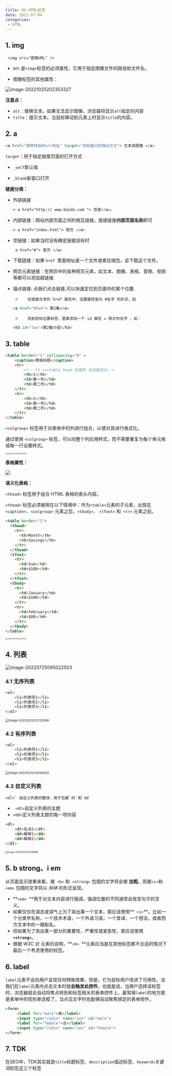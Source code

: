 ```yaml
---
title: 04 HTML标签
date: 2021-07-04
categories: 
 - HTML
---
```


## 1. img

```
 <img src="图像URL" />
```

-  src 是`<img>`标签的必须属性，它用于指定图像文件的路径和文件名。

-  图像标签的其他属性：

![image-20221025202353327](https://could-img.oss-cn-hangzhou.aliyuncs.com/202210301443066.png)

**注意点：**

- `alt`：替换文本。如果无法显示图像，浏览器将显示`alt`指定的内容
- `title`：提示文本。当鼠标移动到元素上时显示`title`的内容。

## 2. a 

```html
<a href="跳转目标的url地址" target="目标窗口的弹出方式"> 文本或图像 </a>
```

`target`：用于指定链接页面的打开方式

- `_self`默认值 

- `_blank`新窗口打开

**链接分类：**

- 外部链接

  ```html
  < a href="http:// www.baidu.com "> 百度</a>。
  ```

- 内部链接：网站内部页面之间的相互链接。直接链接**内部页面名称**即可

  ```html
  < a href="index.html"> 首页 </a>
  ```

- 空链接：如果当时没有确定链接目标时

  ```html
   a href="#"> 首页 </a>
  ```

- 下载链接：如果 `href `里面地址是一个文件或者压缩包，会下载这个文件。

- 网页元素链接：在网页中的各种网页元素，如文本、图像、表格、音频、视频等都可以添加超链接.

- 锚点链接:  点我们点击链接,可以快速定位到页面中的某个位置. 

  +        在链接文本的 href 属性中，设置属性值为 #名字 的形式，如

  ```html
  <a href="#two"> 第2集</a> 
  ```

  +        找到目标位置标签，里面添加一个 id 属性 = 刚才的名字 ，如：

  ```html
  <h3 id="two">第2集介绍</h3>
  ```

## 3. table

```html
<table border="1" cellspacing="0" >
    <caption>表格标题</caption>
    <tr>
        <!-- th ---table head 的缩写 会加粗显示-->
        <th>1</th>
        <td>第一列</td>
        <td>第二列</td>
    </tr>
    <tr>
        <th>2</th>
        <td>第一列</td>
        <td>第二列</td>
    </tr>
</table>
```

`<colgroup>` 标签用于对表格中的列进行组合，以便对其进行格式化。

通过使用 `<colgroup>` 标签，可以向整个列应用样式，而不需要重复为每个单元格或每一行设置样式。

<img src="https://could-img.oss-cn-hangzhou.aliyuncs.com/202210252058509.png" alt="image-20221025205845087" style="zoom: 33%;" />

**表格属性：**

![](https://could-img.oss-cn-hangzhou.aliyuncs.com/202210252055823.png)

**语义化表格：**

`<thead>` 标签用于组合 HTML 表格的表头内容。

`<thead>` 标签必须被用在以下情境中：作为` <table> `元素的子元素，出现在 `<caption>`、`<colgroup>` 元素之后，`<tbody>`、 `<tfoot>` 和` <tr>` 元素之前。

```html
<table border="1">
  <thead>
    <tr>
      <th>Month</th>
      <th>Savings</th>
    </tr>
  </thead>
  <tfoot>
    <tr>
      <td>Sum</td>
      <td>$180</td>
    </tr>
  </tfoot>
  <tbody>
    <tr>
      <td>January</td>
      <td>$100</td>
    </tr>
    <tr>
      <td>February</td>
      <td>$80</td>
    </tr>
  </tbody>
</table>
```

<img src="C:/Users/%E5%BC%A0996/AppData/Roaming/Typora/typora-user-images/image-20221025212130231.png" alt="image-20221025212130231" style="zoom:33%;" />

## 4. 列表

![image-20220725095022503](https://could-img.oss-cn-hangzhou.aliyuncs.com/202210252132352.png)

### 4.1 无序列表

```html
<ul>
    <li>列表项1</li>
    <li>列表项2</li>
    <li>列表项3</li>
</ul>
```

<img src="C:/Users/%E5%BC%A0996/AppData/Roaming/Typora/typora-user-images/image-20221025212723398.png" alt="image-20221025212723398" style="zoom:67%;" />

### 4.2 有序列表

```html
<ol>
    <li>列表项1</li>
    <li>列表项2</li>
    <li>列表项3</li>
</ol>
```



<img src="https://could-img.oss-cn-hangzhou.aliyuncs.com/202210252126786.png" alt="image-20221025212648320" style="zoom: 67%;" />

### 4.3 自定义列表

```
<dl>` 自定义列表的整体，用于包裹`dt`和`dd
```

- ` <dt>`自定义列表的主题
- `<dd>`定义列表主题的每一项内容

```html
<dl>
    <dt>名词1</dt>
    <dd>解释1</dd>
    <dd>解释2</dd>
</dl>
```

<img src="C:/Users/%E5%BC%A0996/AppData/Roaming/Typora/typora-user-images/image-20221025213030998.png" alt="image-20221025213030998" style="zoom:50%;" />

## 5. b strong、i em

从页面显示效果来看，被` <b>` 和` <strong>` 包围的文字将会被 **加粗**，而被` <i> `和` <em>` 包围的文字将以 *斜体* 的形式呈现。

- **`<em> `**用于对文本内容进行强调，强调位置的不同通常会改变句子的含义。
- 如果仅仅在语态或语气上为了突出某一个文本，那应该使用**` <i>`**。比如一个分类学名称，一个技术术语，一个外语习语，一个音译，一个想法，或者西方文本中的一艘船名。
- 但如果为了突出某一部分的重要性、严重性或紧急性，那应该使用 **`<strong>`**。
- 根据 W3C 对 元素的说明，**`<b> `**元素应当是在其他标签都不合适的情况下最后一个考虑使用的标签。

## 6. label

`label`元素不会向用户呈现任何特殊效果，但是，它为鼠标用户改进了可用性，当我们在`label`元素内点击文本时就**会触发此控件**。也就是说，当用户选择该标签时，浏览器就会自动将焦点转到和标签相关的表单控件上。最常用`label`的地方就是表单中的性别单选框了，当点击文字时也能够自动聚焦绑定的表单控件。

```html
<form>
     <label for="male">男</label>
     <input type="radio" name="sex" id="male">
     <label for="female">女</label>
     <input type="radio" name="sex" id="female">
</form>
```
## 7. TDK

在SEO中，TDK其实就是`title`标题标签、`description`描述标签、`keywords`关键词标签这三个标签



